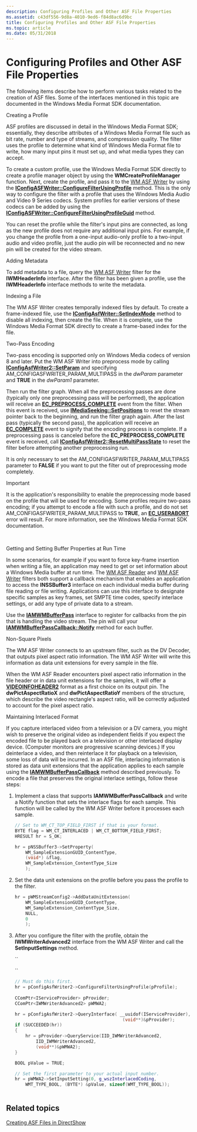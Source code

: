 ```yaml
---
description: Configuring Profiles and Other ASF File Properties
ms.assetid: c43df556-9d8a-4010-9ed6-f84d8ac6d9bc
title: Configuring Profiles and Other ASF File Properties
ms.topic: article
ms.date: 05/31/2018
---
```


# Configuring Profiles and Other ASF File Properties

The following items describe how to perform various tasks related to the creation of ASF files. Some of the interfaces mentioned in this topic are documented in the Windows Media Format SDK documentation.

Creating a Profile

ASF profiles are discussed in detail in the Windows Media Format SDK; essentially, they describe attributes of a Windows Media Format file such as bit rate, number and type of streams, and compression quality. The filter uses the profile to determine what kind of Windows Media Format file to write, how many input pins it must set up, and what media types they can accept.

To create a custom profile, use the Windows Media Format SDK directly to create a profile manager object by using the **WMCreateProfileManager** function. Next, create the profile, and pass it to the [WM ASF Writer](wm-asf-writer-filter.md) by using the [**IConfigASFWriter::ConfigureFilterUsingProfile**](/previous-versions/windows/desktop/api/Dshowasf/nf-dshowasf-iconfigasfwriter-configurefilterusingprofile) method. This is the only way to configure the filter with a profile that uses the Windows Media Audio and Video 9 Series codecs. System profiles for earlier versions of these codecs can be added by using the [**IConfigASFWriter::ConfigureFilterUsingProfileGuid**](/previous-versions/windows/desktop/api/Dshowasf/nf-dshowasf-iconfigasfwriter-configurefilterusingprofileguid) method.

You can reset the profile while the filter's input pins are connected, as long as the new profile does not require any additional input pins. For example, if you change the profile from a one-input audio-only profile to a two-input audio and video profile, just the audio pin will be reconnected and no new pin will be created for the video stream.

Adding Metadata

To add metadata to a file, query the [WM ASF Writer](wm-asf-writer-filter.md) filter for the **IWMHeaderInfo** interface. After the filter has been given a profile, use the **IWMHeaderInfo** interface methods to write the metadata.

Indexing a File

The WM ASF Writer creates temporally indexed files by default. To create a frame-indexed file, use the [**IConfigAsfWriter::SetIndexMode**](/previous-versions/windows/desktop/api/Dshowasf/nf-dshowasf-iconfigasfwriter-setindexmode) method to disable all indexing, then create the file. When it is complete, use the Windows Media Format SDK directly to create a frame-based index for the file.

Two-Pass Encoding

Two-pass encoding is supported only on Windows Media codecs of version 8 and later. Put the WM ASF Writer into preprocess mode by calling [**IConfigAsfWriter2::SetParam**](/previous-versions/windows/desktop/api/Dshowasf/nf-dshowasf-iconfigasfwriter2-setparam) and specifying AM\_CONFIGASFWRITER\_PARAM\_MULTIPASS in the *dwParam* parameter and **TRUE** in the *dwParam1* parameter.

Then run the filter graph. When all the preprocessing passes are done (typically only one preprocessing pass will be performed), the application will receive an [**EC\_PREPROCESS\_COMPLETE**](ec-preprocess-complete.md) event from the filter. When this event is received, use [**IMediaSeeking::SetPositions**](/windows/desktop/api/Strmif/nf-strmif-imediaseeking-setpositions) to reset the stream pointer back to the beginning, and run the filter graph again. After the last pass (typically the second pass), the application will receive an [**EC\_COMPLETE**](ec-complete.md) event to signify that the encoding process is complete. If a preprocessing pass is canceled before the **EC\_PREPROCESS\_COMPLETE** event is received, call [**IConfigAsfWriter2::ResetMultiPassState**](/previous-versions/windows/desktop/api/Dshowasf/nf-dshowasf-iconfigasfwriter2-resetmultipassstate) to reset the filter before attempting another preprocessing run.

It is only necessary to set the AM\_CONFIGASFWRITER\_PARAM\_MULTIPASS parameter to **FALSE** if you want to put the filter out of preprocessing mode completely.

> [!IMPORTANT]
> It is the application's responsibility to enable the preprocessing mode based on the profile that will be used for encoding. Some profiles require two-pass encoding; if you attempt to encode a file with such a profile, and do not set AM\_CONFIGASFWRITER\_PARAM\_MULTIPASS to **TRUE**, an [**EC\_USERABORT**](ec-userabort.md) error will result. For more information, see the Windows Media Format SDK documentation.

 

Getting and Setting Buffer Properties at Run Time

In some scenarios, for example if you want to force key-frame insertion when writing a file, an application may need to get or set information about a Windows Media buffer at run time. The [WM ASF Reader](wm-asf-reader-filter.md) and [WM ASF Writer](wm-asf-writer-filter.md) filters both support a callback mechanism that enables an application to access the **INSSBuffer3** interface on each individual media buffer during file reading or file writing. Applications can use this interface to designate specific samples as key frames, set SMPTE time codes, specify interlace settings, or add any type of private data to a stream.

Use the [**IAMWMBufferPass**](/previous-versions/windows/desktop/api/Dshowasf/nn-dshowasf-iamwmbufferpass) interface to register for callbacks from the pin that is handling the video stream. The pin will call your [**IAMWMBufferPassCallback::Notify**](/previous-versions/windows/desktop/api/Dshowasf/nf-dshowasf-iamwmbufferpasscallback-notify) method for each buffer.

Non-Square Pixels

The WM ASF Writer connects to an upstream filter, such as the DV Decoder, that outputs pixel aspect ratio information. The WM ASF Writer will write this information as data unit extensions for every sample in the file.

When the WM ASF Reader encounters pixel aspect ratio information in the file header or in data unit extensions for the samples, it will offer a [**VIDEOINFOHEADER2**](/previous-versions/windows/desktop/api/dvdmedia/ns-dvdmedia-videoinfoheader2) format as a first choice on its output pin. The **dwPictAspectRatioX** and **dwPictAspectRatioY** members of the structure, which describe the video rectangle's aspect ratio, will be correctly adjusted to account for the pixel aspect ratio.

Maintaining Interlaced Format

If you capture interlaced video from a television or a DV camera, you might wish to preserve the original video as independent fields if you expect the encoded file to be played back on a television or other interlaced display device. (Computer monitors are progressive scanning devices.) If you deinterlace a video, and then reinterlace it for playback on a television, some loss of data will be incurred. In an ASF file, interlacing information is stored as data unit extensions that the application applies to each sample using the [**IAMWMBufferPassCallback**](/previous-versions/windows/desktop/api/Dshowasf/nn-dshowasf-iamwmbufferpasscallback) method described previously. To encode a file that preserves the original interlace settings, follow these steps:

1.  Implement a class that supports **IAMWMBufferPassCallback** and write a Notify function that sets the interlace flags for each sample. This function will be called by the WM ASF Writer before it processes each sample.
    ```C++
    // Set to WM_CT_TOP_FIELD_FIRST if that is your format.
    BYTE flag = WM_CT_INTERLACED | WM_CT_BOTTOM_FIELD_FIRST;
    HRESULT hr = S_OK;

    hr = pNSSBuffer3->SetProperty(
        WM_SampleExtensionGUID_ContentType, 
        (void*) &flag, 
        WM_SampleExtension_ContentType_Size
        );         
    ```

    

2.  Set the data unit extensions on the profile before you pass the profile to the filter.
    ```C++
    hr = pWMStreamConfig2->AddDataUnitExtension(
        WM_SampleExtensionGUID_ContentType, 
        WM_SampleExtension_ContentType_Size, 
        NULL, 
        0 
        );
    ```

    

3.  After you configure the filter with the profile, obtain the **IWMWriterAdvanced2** interface from the WM ASF Writer and call the **SetInputSettings** method.

    ``

    ``

    ```C++
    // Must do this first.
    hr = pConfigAsfWriter2->ConfigureFilterUsingProfile(pProfile);
      
    CComPtr<IServiceProvider> pProvider;
    CComPtr<IWMWriterAdvanced2> pWMWA2;

    hr = pConfigAsfWriter2->QueryInterface( __uuidof(IServiceProvider),
                                             (void**)&pProvider);
    if (SUCCEEDED(hr))
    {
        hr = pProvider->QueryService(IID_IWMWriterAdvanced2,
            IID_IWMWriterAdvanced2,
            (void**)&pWMWA2);
    }

    BOOL pValue = TRUE;

    // Set the first parameter to your actual input number.
    hr = pWMWA2->SetInputSetting(0, g_wszInterlacedCoding,
        WMT_TYPE_BOOL, (BYTE*) &pValue, sizeof(WMT_TYPE_BOOL));
                
    ```

    

## Related topics

<dl> <dt>

[Creating ASF Files in DirectShow](creating-asf-files-in-directshow.md)
</dt> </dl>

 

 



